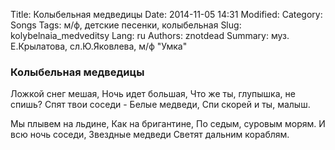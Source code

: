 Title: Колыбельная медведицы
Date: 2014-11-05 14:31
Modified: 
Category: Songs
Tags: м/ф, детские песенки, колыбельная
Slug: kolybelnaia_medveditsy
Lang: ru
Authors: znotdead
Summary: муз. Е.Крылатова, сл.Ю.Яковлева, м/ф "Умка"

### Колыбельная медведицы

Ложкой снег мешая,
Ночь идет большая,
Что же ты, глупышка, не спишь?
Спят твои соседи -
Белые медведи,
Спи скорей и ты, малыш.

Мы плывем на льдине,
Как на бригантине,
По седым, суровым морям.
И всю ночь соседи,
Звездные медведи
Светят дальним кораблям.
